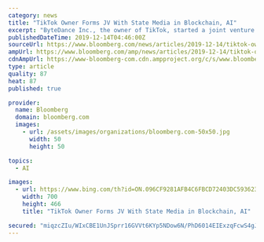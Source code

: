 ```yaml
---
category: news
title: "TikTok Owner Forms JV With State Media in Blockchain, AI"
excerpt: "ByteDance Inc., the owner of TikTok, started a joint venture with a state-owned Chinese media group to develop business lines, including artificial intelligence and blockchain. A unit of ByteDance has 49% of the new firm, which has registered capital of 10 million yuan ($1.4 million); Shanghai Dongfang Newspaper Co. owns the rest, according to ..."
publishedDateTime: 2019-12-14T04:46:00Z
sourceUrl: https://www.bloomberg.com/news/articles/2019-12-14/tiktok-owner-forms-jv-with-state-media-in-blockchain-ai
ampUrl: https://www.bloomberg.com/amp/news/articles/2019-12-14/tiktok-owner-forms-jv-with-state-media-in-blockchain-ai
cdnAmpUrl: https://www-bloomberg-com.cdn.ampproject.org/c/s/www.bloomberg.com/amp/news/articles/2019-12-14/tiktok-owner-forms-jv-with-state-media-in-blockchain-ai
type: article
quality: 87
heat: 87
published: true

provider:
  name: Bloomberg
  domain: bloomberg.com
  images:
    - url: /assets/images/organizations/bloomberg.com-50x50.jpg
      width: 50
      height: 50

topics:
  - AI

images:
  - url: https://www.bing.com/th?id=ON.096CF9281AFB4C6FBCD72403DC593623
    width: 700
    height: 466
    title: "TikTok Owner Forms JV With State Media in Blockchain, AI"

secured: "miqzcZIu/WIxCBE1UnJSprr16GVVt6KYp5NDow6N/PhD6014EIExzqFcwS4gJrwxN0Dt/QZsXD2X4uTLOAKB9qibFgefh15S+pGANrLMIppNhhxNaotlUBtj1dVi641R6qepV3T2CJdk8zU9Cmd/DAH9rjtB2JZ+mH8VxhbAdAdnfcV48W7iIIK72f0iKIhQGnA5iQ7+fEfvIXEep1UcYba+9NBsxNIb0zmjeMKUAlKKRDGPBuy70QBdjflIsz/LYBxBiLntQ/B/aNo5mfBZxw==;Rdlfs/gk1Tu6HWFZBOEX/w=="
---
```


